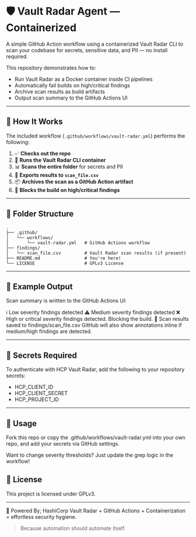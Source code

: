 # 🛡️ Vault Radar Agent — Containerized

A simple GitHub Action workflow using a containerized Vault Radar CLI to scan your codebase for secrets, sensitive data, and PII — no install required.

This repository demonstrates how to:
- Run Vault Radar as a Docker container inside CI pipelines
- Automatically fail builds on high/critical findings
- Archive scan results as build artifacts
- Output scan summary to the GitHub Actions UI

---

## 🚀 How It Works

The included workflow (`.github/workflows/vault-radar.yml`) performs the following:

1. ✅ **Checks out the repo**
2. 🐳 **Runs the Vault Radar CLI container**
3. 📊 **Scans the entire folder** for secrets and PII
4. 📄 **Exports results to `scan_file.csv`**
5. 📦 **Archives the scan as a GitHub Action artifact**
6. 🔔 **Blocks the build on high/critical findings**

---

## 📁 Folder Structure

```text
.
├── .github/
│   └── workflows/
│       └── vault-radar.yml   # GitHub Actions workflow
├── findings/
│   └── scan_file.csv         # Vault Radar scan results (if present)
├── README.md                 # You're here!
└── LICENSE                   # GPLv3 License
```

---

## 🧪 Example Output

Scan summary is written to the GitHub Actions UI:

ℹ️ Low severity findings detected
⚠️ Medium severity findings detected
❌ High or critical severity findings detected. Blocking the build.
📝 Scan results saved to findings/scan_file.csv
GitHub will also show annotations inline if medium/high findings are detected.

---

## 🔐 Secrets Required

To authenticate with HCP Vault Radar, add the following to your repository secrets:

- HCP_CLIENT_ID
- HCP_CLIENT_SECRET
- HCP_PROJECT_ID

---

## 🧰 Usage
Fork this repo or copy the .github/workflows/vault-radar.yml into your own repo, and add your secrets via GitHub settings.

Want to change severity thresholds? Just update the grep logic in the workflow!

## 📝 License

This project is licensed under GPLv3.

---

🤖 Powered By;
HashiCorp Vault Radar + GitHub Actions + Containerization = effortless security hygiene.

> Because automation should automate itself.